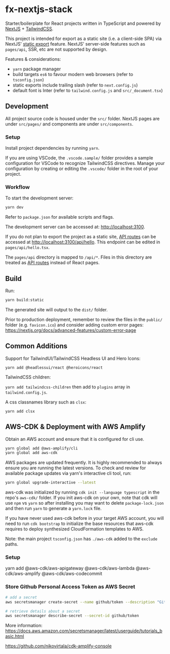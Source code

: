 # fx-nextjs-stack

Starter/boilerplate for React projects written in TypeScript and powered by [NextJS](https://nextjs.org/) + [TailwindCSS](https://tailwindcss.com/). 

This project is intended for export as a static site (i.e. a client-side SPA) via NextJS' [static export](https://nextjs.org/docs/advanced-features/static-html-export) feature. NextJS' server-side features such as `pages/api`, SSR, etc are not supported by design. 

Features & considerations:

- `yarn` package manager
- build targets `es6` to favour modern web browsers (refer to `tsconfig.json`)
- static exports include trailing slash (refer to `next.config.js`)
- default font is Inter (refer to `tailwind.config.js` and `src/_document.tsx`)

## Development

All project source code is housed under the `src/` folder. NextJS pages are under `src/pages/` and components are under `src/components`.

### Setup

Install project dependencies by running `yarn`.

If you are using VSCode, the `.vscode.sample/` folder provides a sample configuration for VSCode to recognize TailwindCSS directives. Manage your configuration by creating or editing the `.vscode/` folder in the root of your project.

### Workflow

To start the development server:

```bash
yarn dev
```

Refer to `package.json` for available scripts and flags.

The development server can be accessed at: [http://localhost:3100](http://localhost:3100).

If you do not plan to export the project as a static site, [API routes](https://nextjs.org/docs/api-routes/introduction) can be accessed at [http://localhost:3100/api/hello](http://localhost:3100/api/hello). This endpoint can be edited in `pages/api/hello.tsx`.

The `pages/api` directory is mapped to `/api/*`. Files in this directory are treated as [API routes](https://nextjs.org/docs/api-routes/introduction) instead of React pages.

## Build

Run:

```bash
yarn build:static
```

The generated site will output to the `dist/` folder.

Prior to production deployment, remember to review the files in the `public/` folder (e.g. `favicon.ico`) and consider adding custom error pages: https://nextjs.org/docs/advanced-features/custom-error-page

## Common Additions

Support for TailwindUI/TailwindCSS Headless UI and Hero Icons:

`yarn add @headlessui/react @heroicons/react`

TailwindCSS children:

`yarn add tailwindcss-children` then add to `plugins` array in `tailwind.config.js`.

A css classnames library such as `clsx`:

`yarn add clsx`

## AWS-CDK & Deployment with AWS Amplify

Obtain an AWS account and ensure that it is configured for cli use.

```sh
yarn global add @aws-amplify/cli
yarn global add aws-cdk
```

AWS packages are updated frequently. It is highly recommended to always ensure you are running the latest versions. To check and review for available package updates via yarn's interactive cli tool, run:

```sh
yarn global upgrade-interactive --latest
```

aws-cdk was initialized by running `cdk init --language typescript` in the repo's `aws-cdk/` folder. If you init aws-cdk on your own, note that cdk will use `npm` vs `yarn` so after installing you may want to delete `package-lock.json` and then run `yarn` to generate a `yarn.lock` file.

If you have never used aws-cdk before in your target AWS account, you will need to run `cdk bootstrap` to initialize the base resources that aws-cdk requires to deploy synthesized CloudFormation templates to AWS.

Note: the main project `tsconfig.json` has `./aws-cdk` added to the `exclude` paths.

### Setup


yarn add @aws-cdk/aws-apigateway @aws-cdk/aws-lambda @aws-cdk/aws-amplify @aws-cdk/aws-codecommit 

### Store Github Personal Access Token as AWS Secret

```sh
# add a secret
aws secretsmanager create-secret --name github/token --description "Github Personal Access Token for Deployment" --secret-string XXXX

# retrieve details about a secret
aws secretsmanager describe-secret --secret-id github/token
```

More information: <https://docs.aws.amazon.com/secretsmanager/latest/userguide/tutorials_basic.html>

https://github.com/nikovirtala/cdk-amplify-console
